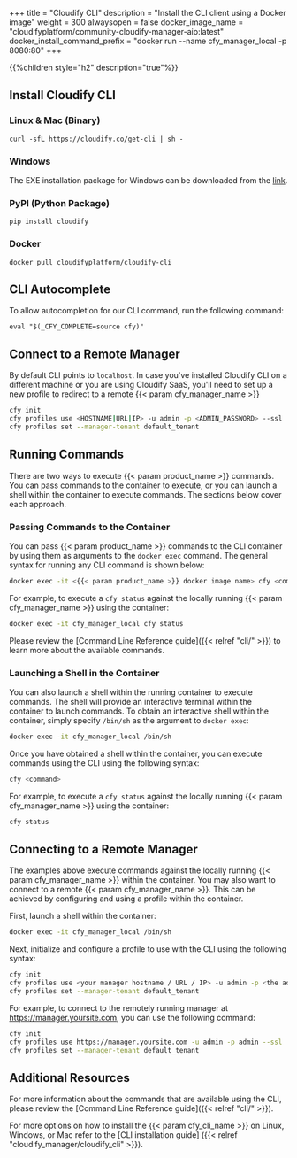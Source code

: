 +++
title = "Cloudify CLI"
description = "Install the CLI client using a Docker image"
weight = 300
alwaysopen = false
docker_image_name = "cloudifyplatform/community-cloudify-manager-aio:latest"
docker_install_command_prefix = "docker run --name cfy_manager_local -p 8080:80"
+++

{{%children style="h2" description="true"%}}

## Install Cloudify CLI

### Linux & Mac (Binary)

```
curl -sfL https://cloudify.co/get-cli | sh -
```

### Windows

The EXE installation package for Windows can be downloaded from the [link](https://repository.cloudifysource.org/cloudify/6.4.0/ga-release/cloudify-windows-cli_6.4.0-ga.exe).

### PyPI (Python Package)

```
pip install cloudify
```
### Docker
```
docker pull cloudifyplatform/cloudify-cli
```

## CLI Autocomplete

To allow autocompletion for our CLI command, run the following command:
```
eval "$(_CFY_COMPLETE=source cfy)"
```

## Connect to a Remote Manager

By default CLI points to `localhost`. In case you've installed Cloudify CLI on a different machine or you are using Cloudify SaaS, you'll need to set up a new profile to redirect to a remote {{< param cfy_manager_name >}}

```bash
cfy init
cfy profiles use <HOSTNAME|URL|IP> -u admin -p <ADMIN_PASSWORD> --ssl
cfy profiles set --manager-tenant default_tenant
```

## Running Commands

There are two ways to execute {{< param product_name >}} commands. You can pass commands to the container to execute, or you can launch a shell within the container to execute commands. The sections below cover each approach.

### Passing Commands to the Container

You can pass {{< param product_name >}} commands to the CLI container by using them as arguments to the `docker exec` command. The general syntax for running any CLI command is shown below:

```bash
docker exec -it <{{< param product_name >}} docker image name> cfy <command>
```

For example, to execute a `cfy status` against the locally running {{< param cfy_manager_name >}} using the container:

```bash
docker exec -it cfy_manager_local cfy status
```

Please review the [Command Line Reference guide]({{< relref "cli/" >}}) to learn more about the available commands.

### Launching a Shell in the Container

You can also launch a shell within the running container to execute commands. The shell will provide an interactive terminal within the container to launch commands. To obtain an interactive shell within the container, simply specify `/bin/sh` as the argument to `docker exec`:


```bash
docker exec -it cfy_manager_local /bin/sh
```

Once you have obtained a shell within the container, you can execute commands using the CLI using the following syntax:

```bash
cfy <command>
```

For example, to execute a `cfy status` against the locally running {{< param cfy_manager_name >}} using the container:

```bash
cfy status
```

## Connecting to a Remote Manager

The examples above execute commands against the locally running {{< param cfy_manager_name >}} within the container. You may also want to connect to a remote {{< param cfy_manager_name >}}. This can be achieved by configuring and using a profile within the container.

First, launch a shell within the container:

```bash
docker exec -it cfy_manager_local /bin/sh
```

Next, initialize and configure a profile to use with the CLI using the following syntax:

```bash
cfy init
cfy profiles use <your manager hostname / URL / IP> -u admin -p <the admin  password> --ssl
cfy profiles set --manager-tenant default_tenant
```

For example, to connect to the remotely running manager at https://manager.yoursite.com, you can use the following command:

```bash
cfy init
cfy profiles use https://manager.yoursite.com -u admin -p admin --ssl
cfy profiles set --manager-tenant default_tenant
```

## Additional Resources

For more information about the commands that are available using the CLI, please review the [Command Line Reference guide]({{< relref "cli/" >}}).

For more options on how to install the {{< param cfy_cli_name >}} on Linux, Windows, or Mac refer to the [CLI installation guide] ({{< relref "cloudify_manager/cloudify_cli" >}}).
